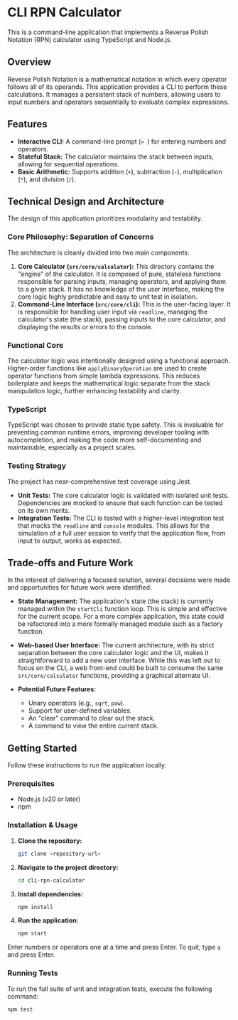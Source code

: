 # CLI RPN Calculator

This is a command-line application that implements a Reverse Polish Notation (RPN) calculator using TypeScript and Node.js.

## Overview

Reverse Polish Notation is a mathematical notation in which every operator follows all of its operands. This application provides a CLI to perform these calculations. It manages a persistent stack of numbers, allowing users to input numbers and operators sequentially to evaluate complex expressions.

## Features

- **Interactive CLI:** A command-line prompt (`> `) for entering numbers and operators.
- **Stateful Stack:** The calculator maintains the stack between inputs, allowing for sequential operations.
- **Basic Arithmetic:** Supports addition (`+`), subtraction (`-`), multiplication (`*`), and division (`/`).

## Technical Design and Architecture

The design of this application prioritizes modularity and testability.

### Core Philosophy: Separation of Concerns

The architecture is cleanly divided into two main components:

1.  **Core Calculator (`src/core/calculator`):** This directory contains the "engine" of the calculator. It is composed of pure, stateless functions responsible for parsing inputs, managing operators, and applying them to a given stack. It has no knowledge of the user interface, making the core logic highly predictable and easy to unit test in isolation.
2.  **Command-Line Interface (`src/core/cli`):** This is the user-facing layer. It is responsible for handling user input via `readline`, managing the calculator's state (the stack), passing inputs to the core calculator, and displaying the results or errors to the console.

### Functional Core

The calculator logic was intentionally designed using a functional approach. Higher-order functions like `applyBinaryOperation` are used to create operator functions from simple lambda expressions. This reduces boilerplate and keeps the mathematical logic separate from the stack manipulation logic, further enhancing testability and clarity.

### TypeScript

TypeScript was chosen to provide static type safety. This is invaluable for preventing common runtime errors, improving developer tooling with autocompletion, and making the code more self-documenting and maintainable, especially as a project scales.

### Testing Strategy

The project has near-comprehensive test coverage using Jest.

- **Unit Tests:** The core calculator logic is validated with isolated unit tests. Dependencies are mocked to ensure that each function can be tested on its own merits.
- **Integration Tests:** The CLI is tested with a higher-level integration test that mocks the `readline` and `console` modules. This allows for the simulation of a full user session to verify that the application flow, from input to output, works as expected.

## Trade-offs and Future Work

In the interest of delivering a focused solution, several decisions were made and opportunities for future work were identified.

- **State Management:** The application's state (the stack) is currently managed within the `startCli` function loop. This is simple and effective for the current scope. For a more complex application, this state could be refactored into a more formally managed module such as a factory function.

- **Web-based User Interface:** The current architecture, with its strict separation between the core calculator logic and the UI, makes it straightforward to add a new user interface. While this was left out to focus on the CLI, a web front-end could be built to consume the same `src/core/calculator` functions, providing a graphical alternate UI.

- **Potential Future Features:**
  - Unary operators (e.g., `sqrt`, `pow`).
  - Support for user-defined variables.
  - An "clear" command to clear out the stack.
  - A command to view the entire current stack.

## Getting Started

Follow these instructions to run the application locally.

### Prerequisites

- Node.js (v20 or later)
- npm

### Installation & Usage

1.  **Clone the repository:**
    ```sh
    git clone <repository-url>
    ```
2.  **Navigate to the project directory:**
    ```sh
    cd cli-rpn-calculator
    ```
3.  **Install dependencies:**
    ```sh
    npm install
    ```
4.  **Run the application:**
    ```sh
    npm start
    ```

Enter numbers or operators one at a time and press Enter. To quit, type `q` and press Enter.

### Running Tests

To run the full suite of unit and integration tests, execute the following command:

```sh
npm test
```
